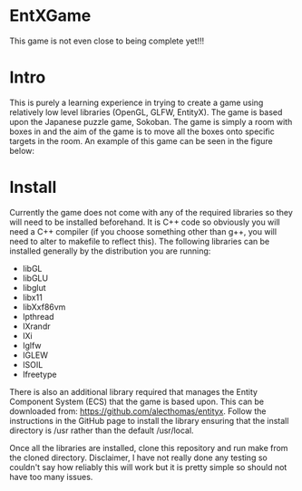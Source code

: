 # EntXGame
This game is not even close to being complete yet!!!

# Intro
This is purely a learning experience in trying to create a game using relatively low level libraries (OpenGL, GLFW, EntityX). The game is based upon the Japanese puzzle game, Sokoban. The game is simply a room with boxes in and the aim of the game is to move all the boxes onto specific targets in the room. An example of this game can be seen in the figure below:


# Install
Currently the game does not come with any of the required libraries so they will need to be installed beforehand. It is C++ code so obviously you will need a C++ compiler (if you choose something other than g++, you will need to alter to makefile to reflect this). The following libraries can be installed generally by the distribution you are running:
* libGL
* libGLU
* libglut
* libx11
* libXxf86vm
* lpthread
* lXrandr
* lXi
* lglfw
* lGLEW
* lSOIL
* lfreetype

There is also an additional library required that manages the Entity Component System (ECS) that the game is based upon. This can be downloaded from: https://github.com/alecthomas/entityx. Follow the instructions in the GitHub page to install the library ensuring that the install directory is /usr rather than the default /usr/local.

Once all the libraries are installed, clone this repository and run make from the cloned directory. Disclaimer, I have not really done any testing so couldn't say how reliably this will work but it is pretty simple so should not have too many issues.
